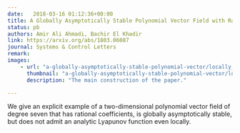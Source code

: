 ```yaml
---
date:   2018-03-16 01:12:36+00:00
title: A Globally Asymptotically Stable Polynomial Vector Field with Rational Coefficients and no Local Polynomial Lyapunov Function
status: pb
authors: Amir Ali Ahmadi, Bachir El Khadir
link: https://arxiv.org/abs/1803.06087
journal: Systems & Control Letters
remark: 
images:
    - url: "a-globally-asymptotically-stable-polynomial-vector/locally_stable_vector_field.png"
      thumbnail: "a-globally-asymptotically-stable-polynomial-vector/locally_stable_vector_field_thumb.png"
      description: "The main construction of the paper."

---
```


We give an explicit example of a two-dimensional polynomial vector field of degree seven that has rational coefficients, is globally asymptotically stable, but does not admit an analytic Lyapunov function even locally.

